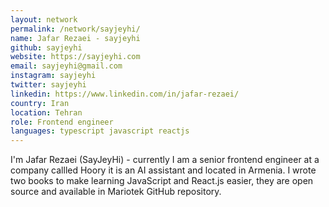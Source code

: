 ```yaml
---
layout: network
permalink: /network/sayjeyhi/
name: Jafar Rezaei - sayjeyhi
github: sayjeyhi
website: https://sayjeyhi.com
email: sayjeyhi@gmail.com
instagram: sayjeyhi
twitter: sayjeyhi
linkedin: https://www.linkedin.com/in/jafar-rezaei/
country: Iran
location: Tehran
role: Frontend engineer
languages: typescript javascript reactjs
---
```


I'm Jafar Rezaei (SayJeyHi) - currently I am a senior frontend engineer at a company callled Hoory it is an AI assistant and located in Armenia. 
I wrote two books to make learning JavaScript and React.js easier, they are open source and available in Mariotek GitHub repository.
